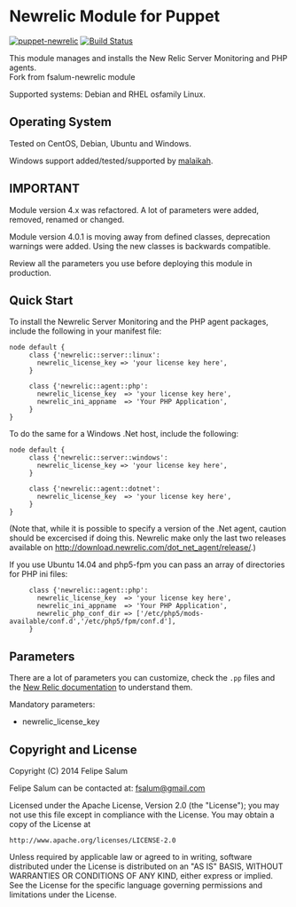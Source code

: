 Newrelic Module for Puppet
==========================
[![puppet-newrelic](https://img.shields.io/puppetforge/v/fsalum/newrelic.svg)](https://forge.puppetlabs.com/caherrera/newrelic) [![Build Status](https://secure.travis-ci.org/fsalum/puppet-newrelic.png)](http://travis-ci.org/fsalum/puppet-newrelic)

This module manages and installs the New Relic Server Monitoring and PHP agents.  
Fork from fsalum-newrelic module

Supported systems: Debian and RHEL osfamily Linux.

Operating System
----------------

Tested on CentOS, Debian, Ubuntu and Windows.

Windows support added/tested/supported by [malaikah](https://github.com/malaikah).

IMPORTANT
---------

Module version 4.x was refactored. A lot of parameters were added, removed, renamed or changed.

Module version 4.0.1 is moving away from defined classes, deprecation warnings were added.
Using the new classes is backwards compatible.

Review all the parameters you use before deploying this module in production.

Quick Start
-----------

To install the Newrelic Server Monitoring and the PHP agent packages, include the following in your manifest file:

    node default {
         class {'newrelic::server::linux':
           newrelic_license_key => 'your license key here',
         }

         class {'newrelic::agent::php':
           newrelic_license_key  => 'your license key here',
           newrelic_ini_appname  => 'Your PHP Application',
         }
    }

To do the same for a Windows .Net host, include the following:

    node default {
         class {'newrelic::server::windows':
           newrelic_license_key => 'your license key here',
         }

         class {'newrelic::agent::dotnet':
           newrelic_license_key  => 'your license key here',
         }
    }

(Note that, while it is possible to specify a version of the .Net agent, caution should be excercised if doing this. Newrelic make only the last two releases available on http://download.newrelic.com/dot_net_agent/release/.)

If you use Ubuntu 14.04 and php5-fpm you can pass an array of directories for PHP ini files:

         class {'newrelic::agent::php':
           newrelic_license_key  => 'your license key here',
           newrelic_ini_appname  => 'Your PHP Application',
           newrelic_php_conf_dir => ['/etc/php5/mods-available/conf.d','/etc/php5/fpm/conf.d'],
         }

Parameters
----------

There are a lot of parameters you can customize, check the `.pp` files and the [New Relic documentation](https://docs.newrelic.com/docs/php/php-agent-phpini-settings) to understand them.

Mandatory parameters:

* newrelic_license_key

Copyright and License
---------------------

Copyright (C) 2014 Felipe Salum

Felipe Salum can be contacted at: fsalum@gmail.com

Licensed under the Apache License, Version 2.0 (the "License");
you may not use this file except in compliance with the License.
You may obtain a copy of the License at

    http://www.apache.org/licenses/LICENSE-2.0

Unless required by applicable law or agreed to in writing, software
distributed under the License is distributed on an "AS IS" BASIS,
WITHOUT WARRANTIES OR CONDITIONS OF ANY KIND, either express or implied.
See the License for the specific language governing permissions and
limitations under the License.
